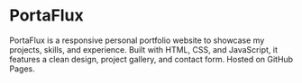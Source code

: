 # PortaFlux
PortaFlux is a responsive personal portfolio website to showcase my projects, skills, and experience. Built with HTML, CSS, and JavaScript, it features a clean design, project gallery, and contact form. Hosted on GitHub Pages.
